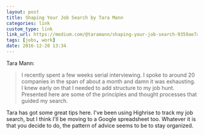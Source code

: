 ```yaml
---
layout: post
title: Shaping Your Job Search by Tara Mann
categories: link
custom_type: link
link_url: https://medium.com/@taramann/shaping-your-job-search-9359ae7a71da
tags: [jobs, work]
date: 2016-12-20 13:34
---
```

Tara Mann:

> I recently spent a few weeks serial interviewing. I spoke to around 20 companies in the span of about a month and damn it was exhausting. I knew early on that I needed to add structure to my job hunt. Presented here are some of the principles and thought processes that guided my search.

Tara has got some great tips here. I've been using Highrise to track my job search, but I think I'll be moving to a Google spreadsheet too. Whatever it is that you decide to do, the pattern of advice seems to be to stay organized.
